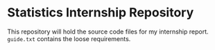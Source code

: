 # Statistics Internship Repository #

This repository will hold the source code files for my internship report.
`guide.txt` contains the loose requirements.
